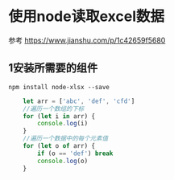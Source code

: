 # 使用node读取excel数据
参考 https://www.jianshu.com/p/1c42659f5680

## 1安装所需要的组件
    npm install node-xlsx --save
















```js
    let arr = ['abc', 'def', 'cfd']
    //遍历一个数组的下标
    for (let i in arr) {
        console.log(i)
    }
    //遍历一个数据中的每个元素值
    for (let o of arr) {
        if (o == 'def') break
        console.log(o)
    }
```